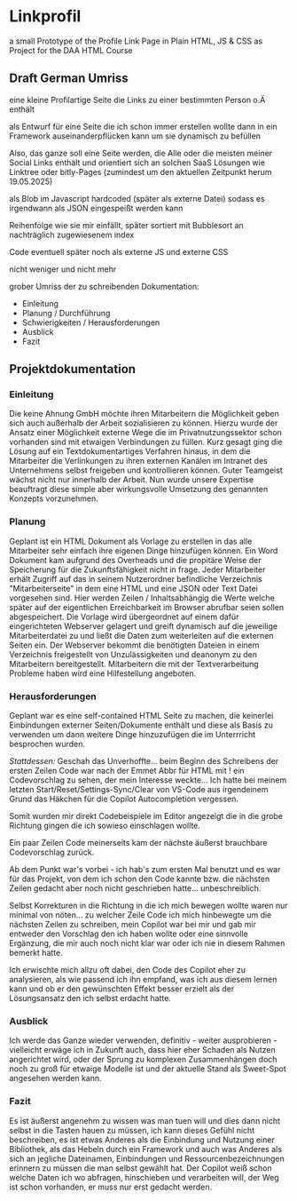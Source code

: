 # Linkprofil

a small Prototype of the Profile Link Page in Plain HTML, JS &amp; CSS
as Project for the DAA HTML Course

## Draft German Umriss

eine kleine Profilartige Seite die Links zu einer bestimmten Person o.Ä enthält

als Entwurf für eine Seite die ich schon immer erstellen wollte
dann in ein Framework auseinanderpflücken kann um sie dynamisch zu befüllen

Also, das ganze soll eine Seite werden, die Alle oder die meisten meiner Social Links enthält und orientiert sich an solchen SaaS Lösungen wie Linktree oder bitly-Pages (zumindest um den aktuellen Zeitpunkt herum 19.05.2025)

als Blob im Javascript hardcoded (später als externe Datei) sodass es irgendwann als JSON eingespeißt werden kann

Reihenfolge wie sie mir einfällt, später sortiert mit Bubblesort an nachträglich zugewiesenem index

Code eventuell später noch als externe JS und externe CSS

nicht weniger und nicht mehr

grober Umriss der zu schreibenden Dokumentation:

- Einleitung
- Planung / Durchführung
- Schwierigkeiten / Herausforderungen
- Ausblick
- Fazit

## Projektdokumentation

### Einleitung

Die keine Ahnung GmbH möchte ihren Mitarbeitern die Möglichkeit geben sich auch außerhalb der Arbeit sozialisieren zu können. Hierzu wurde der Ansatz einer Möglichkeit externe Wege die im Privatnutzungssektor schon vorhanden sind mit etwaigen Verbindungen zu füllen.
Kurz gesagt ging die Lösung auf ein Textdokumentartiges Verfahren hinaus, in dem die Mitarbeiter die Verlinkungen zu ihren externen Kanälen im Intranet des Unternehmens selbst freigeben und kontrollieren können.
Guter Teamgeist wächst nicht nur innerhalb der Arbeit.
Nun wurde unsere Expertise beauftragt diese simple aber wirkungsvolle Umsetzung des genannten Konzepts vorzunehmen.

### Planung

Geplant ist ein HTML Dokument als Vorlage zu erstellen in das alle Mitarbeiter sehr einfach ihre eigenen Dinge hinzufügen können.
Ein Word Dokument kam aufgrund des Overheads und die propitäre Weise der Speicherung für die Zukunftsfähigkeit nicht in frage.
Jeder Mitarbeiter erhält Zugriff auf das in seinem Nutzerordner befindliche Verzeichnis "Mitarbeiterseite" in dem eine HTML und eine JSON oder Text Datei vorgesehen sind.
Hier werden Zeilen / Inhaltsabhängig die Werte welche später auf der eigentlichen Erreichbarkeit im Browser abrufbar seien sollen abgespeichert.
Die Vorlage wird übergeordnet auf einem dafür eingerichteten Webserver gelagert und greift dynamisch auf die jeweilige Mitarbeiterdatei zu und ließt die Daten zum weiterleiten auf die externen Seiten ein.
Der Webserver bekommt die benötigten Dateien in einem Verzeichnis freigestellt von Unzulässigkeiten und deanonym zu den Mitarbeitern bereitgestellt.
Mitarbeitern die mit der Textverarbeitung Probleme haben wird eine Hilfestellung angeboten.

### Herausforderungen

Geplant war es eine self-contained HTML Seite zu machen, die keinerlei Einbindungen externer Seiten/Dokumente enthält und diese als Basis zu verwenden um dann weitere Dinge hinzuzufügen die im Unterrricht besprochen wurden.

*Stattdessen:*
Geschah das Unverhoffte... beim Beginn des Schreibens der ersten Zeilen Code war nach der Emmet Abbr für HTML mit ! ein Codevorschlag zu sehen, der mein Interesse weckte...
Ich hatte bei meinem letzten Start/Reset/Settings-Sync/Clear von VS-Code aus irgendeinem Grund das Häkchen für die Copilot Autocompletion vergessen.

Somit wurden mir direkt Codebeispiele im Editor angezeigt die in die grobe Richtung gingen die ich sowieso einschlagen wollte.

Ein paar Zeilen Code meinerseits kam der nächste äußerst brauchbare Codevorschlag zurück.

Ab dem Punkt war's vorbei - ich hab's zum ersten Mal benutzt und es war für das Projekt, von dem ich schon den Code kannte bzw. die nächsten Zeilen gedacht aber noch nicht geschrieben hatte... unbeschreiblich.

Selbst Korrekturen in die Richtung in die ich mich bewegen wollte waren nur minimal von nöten... zu welcher Zeile Code ich mich hinbewegte um die nächsten Zeilen zu schreiben, mein Copilot war bei mir und gab mir entweder den Vorschlag den ich haben wollte oder eine sinnvolle Ergänzung, die mir auch noch nicht klar war oder ich nie in diesem Rahmen bemerkt hatte.

Ich erwischte mich allzu oft dabei, den Code des Copilot eher zu analysieren, als wie passend ich ihn empfand, was ich aus diesem lernen kann und ob er den gewünschten Effekt besser erzielt als der Lösungsansatz den ich selbst erdacht hatte.

### Ausblick

Ich werde das Ganze wieder verwenden, definitiv - weiter ausprobieren - vielleicht erwäge ich in Zukunft auch, dass hier eher Schaden als Nutzen angerichtet wird, oder der Sprung zu komplexen Zusammenhängen doch noch zu groß für etwaige Modelle ist und der aktuelle Stand als Sweet-Spot angesehen werden kann.

### Fazit

Es ist äußerst angenehm zu wissen was man tuen will und dies dann nicht selbst in die Tasten hauen zu müssen, ich kann dieses Gefühl nicht beschreiben, es ist etwas Anderes als die Einbindung und Nutzung einer Bibliothek, als das Hebeln durch ein Framework und auch was Anderes als sich an jegliche Dateinamen, Einbindungen und Ressourcenbezeichnungen erinnern zu müssen die man selbst gewählt hat.
Der Copilot weiß schon welche Daten ich wo abfragen, hinschieben und verarbeiten will, der Weg ist schon vorhanden, er muss nur erst gedacht werden.
